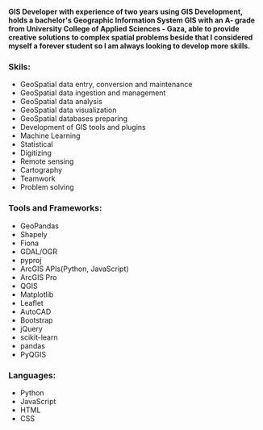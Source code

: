 <!---
- 👋 Hi, I’m @YasserIsmail
- 👀 I’m interested in ...
- 🌱 I’m currently learning ...
- 💞️ I’m looking to collaborate on ...
- 📫 How to reach me ...
--->

<!---
YasserIsmail/YasserIsmail is a ✨ special ✨ repository because its `README.md` (this file) appears on your GitHub profile.
You can click the Preview link to take a look at your changes.
--->
**GIS Developer with experience of two years using GIS Development, holds a bachelor's Geographic Information System GIS with an A- grade from University College of Applied Sciences - Gaza, able to provide creative solutions to complex spatial problems beside that I considered myself a forever student so I am always looking to develop more skills.**

### Skils:
* GeoSpatial data entry, conversion and maintenance
* GeoSpatial data ingestion and management
* GeoSpatial data analysis
* GeoSpatial data visualization
* GeoSpatial databases preparing
* Development of GIS tools and plugins
* Machine Learning
* Statistical
* Digitizing
* Remote sensing
* Cartography
* Teamwork
* Problem solving

### Tools and Frameworks:
* GeoPandas
* Shapely
* Fiona
* GDAL/OGR
* pyproj
* ArcGIS APIs(Python, JavaScript)
* ArcGIS Pro
* QGIS
* Matplotlib
* Leaflet
* AutoCAD
* Bootstrap
* jQuery
* scikit-learn
* pandas
* PyQGIS

### Languages:
* Python
* JavaScript
* HTML
* CSS
